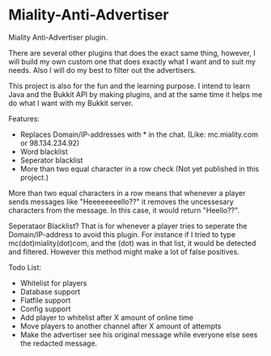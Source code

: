 # Miality-Anti-Advertiser
Miality Anti-Advertiser plugin.

There are several other plugins that does the exact same thing, however,
I will build my own custom one that does exactly what I want and to suit
my needs. Also I will do my best to filter out the advertisers.

This project is also for the fun and the learning purpose. I intend to learn
Java and the Bukkit API by making plugins, and at the same time it helps
me do what I want with my Bukkit server.

Features:
- Replaces Domain/IP-addresses with * in the chat. (Like: mc.miality.com or 98.134.234.92)
- Word blacklist
- Seperator blacklist
- More than two equal character in a row check (Not yet published in this project.)

More than two equal characters in a row means that whenever a player
sends messages like "Heeeeeeeello??" it removes the uncessesary characters
from the message. In this case, it would return "Heello??".

Seperataor Blacklist?
That is for whenever a player tries to seperate the Domain/IP-address to avoid this plugin.
For instance if I tried to type mc(dot)miality(dot)com, and the (dot) was in that list,
it would be detected and filtered. However this method might make a lot of false positives.

Todo List:
- Whitelist for players
- Database support
- Flatfile support
- Config support
- Add player to whitelist after X amount of online time
- Move players to another channel after X amount of attempts
- Make the advertiser see his original message while everyone else sees the redacted message.
